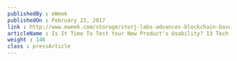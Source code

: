 ```yaml
---
publishedBy : eWeek
publishedOn : February 23, 2017
link : http://www.eweek.com/storage/storj-labs-advances-blockchain-based-encrypted-storage.html
articleName : Is It Time To Test Your New Product's Usability? 13 Tech Experts Weigh In
weight : 146 
class : pressArticle
---
```

